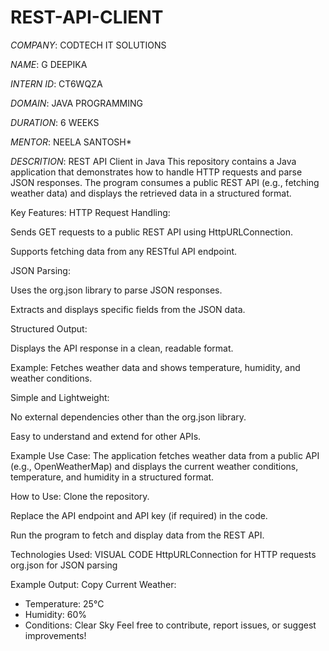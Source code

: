 # REST-API-CLIENT
*COMPANY*: CODTECH IT SOLUTIONS


*NAME*: G DEEPIKA


*INTERN ID*: CT6WQZA


*DOMAIN*: JAVA PROGRAMMING

*DURATION*: 6 WEEKS

*MENTOR*: NEELA SANTOSH*

*DESCRITION*:
REST API Client in Java
This repository contains a Java application that demonstrates how to handle HTTP requests and parse JSON responses. The program consumes a public REST API (e.g., fetching weather data) and displays the retrieved data in a structured format.

Key Features:
HTTP Request Handling:

Sends GET requests to a public REST API using HttpURLConnection.

Supports fetching data from any RESTful API endpoint.

JSON Parsing:

Uses the org.json library to parse JSON responses.

Extracts and displays specific fields from the JSON data.

Structured Output:

Displays the API response in a clean, readable format.

Example: Fetches weather data and shows temperature, humidity, and weather conditions.

Simple and Lightweight:

No external dependencies other than the org.json library.

Easy to understand and extend for other APIs.

Example Use Case:
The application fetches weather data from a public API (e.g., OpenWeatherMap) and displays the current weather conditions, temperature, and humidity in a structured format.

How to Use:
Clone the repository.

Replace the API endpoint and API key (if required) in the code.

Run the program to fetch and display data from the REST API.

Technologies Used:
VISUAL CODE
HttpURLConnection for HTTP requests
org.json for JSON parsing

Example Output:
Copy
Current Weather:
- Temperature: 25°C
- Humidity: 60%
- Conditions: Clear Sky
Feel free to contribute, report issues, or suggest improvements!
